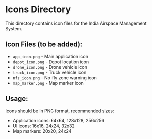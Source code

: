 # Icons Directory

This directory contains icon files for the India Airspace Management System.

## Icon Files (to be added):
- `app_icon.png` - Main application icon
- `depot_icon.png` - Depot location icon  
- `drone_icon.png` - Drone vehicle icon
- `truck_icon.png` - Truck vehicle icon
- `nfz_icon.png` - No-fly zone warning icon
- `map_marker.png` - Map marker icon

## Usage:
Icons should be in PNG format, recommended sizes:
- Application icons: 64x64, 128x128, 256x256
- UI icons: 16x16, 24x24, 32x32
- Map markers: 20x20, 24x24